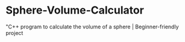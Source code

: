 # Sphere-Volume-Calculator
"C++ program to calculate the volume of a sphere | Beginner-friendly project
